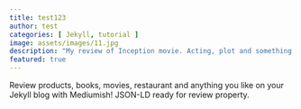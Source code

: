 ```yaml
---
title: test123
author: test
categories: [ Jekyll, tutorial ]
image: assets/images/11.jpg
description: "My review of Inception movie. Acting, plot and something else in this short description."
featured: true
---
```

Review products, books, movies, restaurant and anything you like on your Jekyll blog with Mediumish! JSON-LD ready for review property.
